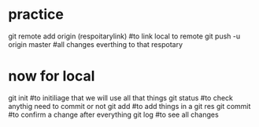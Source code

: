 # practice
git remote add origin (respoitarylink) #to link local to remote
git push -u origin master       #all changes everthing to that respotary

# now for local 

git init #to initiliage that we will use all that things
git status #to check anythig need to commit or not
git add #to add things in a git res
git commit #to confirm a change after everything
git log #to see all changes
